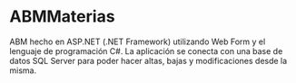 # ABMMaterias
ABM hecho en ASP.NET (.NET Framework) utilizando Web Form y el lenguaje de programación C#. La aplicación se conecta con una base de datos SQL Server para poder hacer altas, bajas y modificaciones desde la misma.
